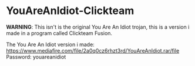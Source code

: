 # YouAreAnIdiot-Clickteam
**WARNING**: This isn't is the original You Are An Idiot trojan, this is a version i made in a program called Clickteam Fusion.


The You Are An Idiot version i made: https://www.mediafire.com/file/2a0q0cz6rhzt3rd/YouAreAnIdiot.rar/file
Password: youareanidiot
